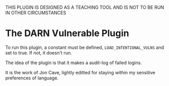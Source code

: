 THIS PLUGIN IS DESIGNED AS A TEACHING TOOL AND IS NOT TO BE RUN IN OTHER CIRCUMSTANCES

# The DARN Vulnerable Plugin

To run this plugin, a constant must be defined, `LOAD_INTENTIONAL_VULNS` and set to true. If not, it doesn't run.

The idea of the plugin is that it makes a audit-log of failed logins.

It is the work of Jon Cave, lightly editted for staying within my sensitive preferences of language.
